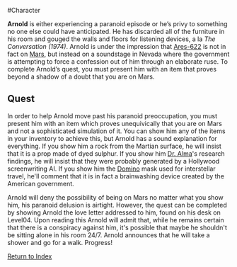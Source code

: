#Character 

**Arnold** is either experiencing a paranoid episode or he’s privy to something no one else could have anticipated. He has discarded all of the furniture in his room and gouged the walls and floors for listening devices, a la *The Conversation (1974)*. Arnold is under the impression that [Ares-622](Ares-622.md) is not in fact on [Mars](Mars.md), but instead on a soundstage in Nevada where the government is attempting to force a confession out of him through an elaborate ruse. To complete Arnold’s quest, you must present him with an item that proves beyond a shadow of a doubt that you are on Mars.

## Quest
In order to help Arnold move past his paranoid preoccupation, you must present him with an item which proves unequivically that you are on Mars and not a sophisticated simulation of it. You can show him any of the items in your inventory to achieve this, but Arnold has a sound explanation for everything. If you show him a rock from the Martian surface, he will insist that it is a prop made of dyed sulphur. If you show him [Dr. Alma](DrAlma.md)'s research findings, he will insist that they were probably generated by a Hollywood screenwriting AI. If you show him the [Domino](Domino.md) mask used for interstellar travel, he'll comment that it is in fact a brainwashing device created by the American government. 

Arnold will deny the possibility of being on Mars no matter what you show him, his paranoid delusion is airtight. However, the quest can be completed by showing Arnold the love letter addressed to him, found on his desk on Level04. Upon reading this Arnold will admit that, while he remains certain that there is a conspiracy against him, it's possible that maybe he shouldn't be sitting alone in his room 24/7. Arnold announces that he will take a shower and go for a walk. Progress!

[Return to Index](index2.md)
